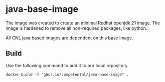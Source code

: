 # java-base-image

The image was created to create an minimal Redhat openjdk 21 image. 
The image is hardened to remove all non-required packages, like python.

All CNL java based images are dependent on this base image.

## Build

Use the following command to add it to our local repository.

``docker build -t "ghcr.io/competentnl/java-base-image" .``